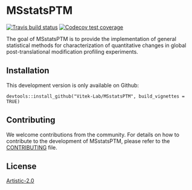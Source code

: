 # MSstatsPTM

<!-- badges: start -->
[![Travis build status](https://travis-ci.org/Vitek-Lab/MSstatsPTM.svg?branch=master)](https://travis-ci.org/Vitek-Lab/MSstatsPTM)
[![Codecov test coverage](https://codecov.io/gh/Vitek-Lab/MSstatsPTM/branch/master/graph/badge.svg)](https://codecov.io/gh/Vitek-Lab/MSstatsPTM?branch=master)
<!-- badges: end -->


The goal of MSstatsPTM is to provide the implementation of general statistical methods for characterization of quantitative changes in global post-translational modification profiling experiments.

## Installation 

This development version is only available on Github:

```
devtools::install_github("Vitek-Lab/MSstatsPTM", build_vignettes = TRUE)
```

## Contributing

We welcome contributions from the community. For details on how to contribute to the
development of MSstatsPTM, please refer to the [CONTRIBUTING](https://github.com/Vitek-Lab/MSstatsPTM/blob/master/.github/CONTRIBUTING.md) file.

## License

[Artistic-2.0](https://opensource.org/licenses/Artistic-2.0)